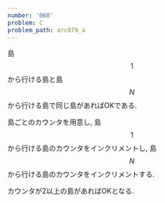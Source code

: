 ```yaml
---
number: '068'
problem: C
problem_path: arc079_a
---
```

島 $$ 1 $$ から行ける島と島 $$ N $$ から行ける島で同じ島があればOKである.

島ごとのカウンタを用意し, 島 $$ 1 $$ から行ける島のカウンタをインクリメントし, 島 $$ N $$ から行ける島のカウンタをインクリメントする.

カウンタが2以上の島があればOKとなる.
